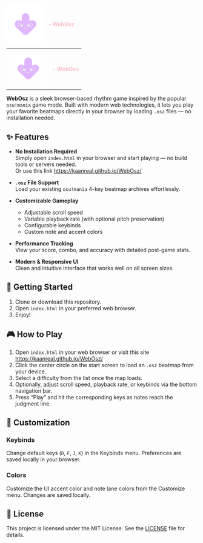 <span style="display: inline-block; vertical-align: middle;">
  <img src="assets/logo.png" alt="WebOsz Logo" width="100" style="vertical-align: middle;">
</span>
<span style="color: pink; font-weight: bold; vertical-align: middle; margin-left: 8px;">- WebOsz</span>


<table>
  <tr>
    <td><img src="assets/logo.png" alt="WebOsz Logo" width="100"></td>
    <td style="color:pink; font-weight:bold; vertical-align: middle;">- WebOsz</td>
  </tr>
</table>


**WebOsz** is a sleek browser-based rhythm game inspired by the popular `osu!mania` game mode. Built with modern web technologies, it lets you play your favorite beatmaps directly in your browser by loading `.osz` files — no installation needed.

## ✨ Features

- **No Installation Required**  
  Simply open `index.html` in your browser and start playing — no build tools or servers needed.  
  Or use this link https://kaanreal.github.io/WebOsz/

- **`.osz` File Support**  
  Load your existing `osu!mania` 4-key beatmap archives effortlessly.

- **Customizable Gameplay**  
  - Adjustable scroll speed  
  - Variable playback rate (with optional pitch preservation)  
  - Configurable keybinds  
  - Custom note and accent colors

- **Performance Tracking**  
  View your score, combo, and accuracy with detailed post-game stats.

- **Modern & Responsive UI**  
  Clean and intuitive interface that works well on all screen sizes.

## 🚀 Getting Started

1. Clone or download this repository.  
2. Open `index.html` in your preferred web browser.  
3. Enjoy!

## 🎮 How to Play

1. Open `index.html` in your web browser or visit this site https://kaanreal.github.io/WebOsz/  
2. Click the center circle on the start screen to load an `.osz` beatmap from your device.  
3. Select a difficulty from the list once the map loads.  
4. Optionally, adjust scroll speed, playback rate, or keybinds via the bottom navigation bar.  
5. Press “Play” and hit the corresponding keys as notes reach the judgment line.

## 🔧 Customization

### Keybinds  
Change default keys (`D`, `F`, `J`, `K`) in the Keybinds menu. Preferences are saved locally in your browser.

### Colors  
Customize the UI accent color and note lane colors from the Customize menu. Changes are saved locally.

## 📄 License

This project is licensed under the MIT License. See the [LICENSE](LICENSE) file for details.

